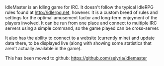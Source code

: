 IdleMaster is an Idling game for IRC. It doesn't follow the typical IdleRPG rules found at http://idlerpg.net, however. It is a custom breed of rules and settings for the optimal amusement factor and long-term enjoyment of the players involved. It can be run from one place and connect to multiple IRC servers using a simple command, so the game played can be cross-server.

It also has the ability to connect to a website (currently mine) and update data there, to be displayed live (along with showing some statistics that aren't actually available in the game).

This has been moved to github: https://github.com/seiyria/idlemaster